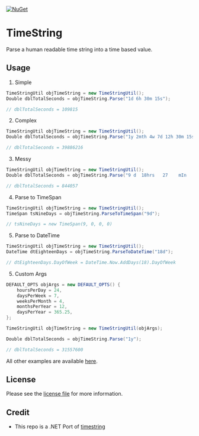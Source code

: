 [![NuGet](https://img.shields.io/nuget/dt/TimeString.svg)](https://www.nuget.org/packages/TimeString/)

# TimeString

Parse a human readable time string into a time based value.

## Usage

1. Simple
```csharp
TimeStringUtil objTimeString = new TimeStringUtil();
Double dblTotalSeconds = objTimeString.Parse("1d 6h 30m 15s");

// dblTotalSeconds = 109815
```

2. Complex
```csharp
TimeStringUtil objTimeString = new TimeStringUtil();
Double dblTotalSeconds = objTimeString.Parse("1y 2mth 4w 7d 12h 30m 15s 1000ms");

// dblTotalSeconds = 39886216
```

3. Messy
```csharp
TimeStringUtil objTimeString = new TimeStringUtil();
Double dblTotalSeconds = objTimeString.Parse("9 d  18hrs   27    mIn     3      6seC       1000        milli         ");

// dblTotalSeconds = 844057
```

4. Parse to TimeSpan
```csharp
TimeStringUtil objTimeString = new TimeStringUtil();
TimeSpan tsNineDays = objTimeString.ParseToTimeSpan("9d");

// tsNineDays = new TimeSpan(9, 0, 0, 0)
```

5. Parse to DateTime
```csharp
TimeStringUtil objTimeString = new TimeStringUtil();
DateTime dtEighteenDays = objTimeString.ParseToDateTime("18d");

// dtEighteenDays.DayOfWeek = DateTime.Now.AddDays(18).DayOfWeek
```

5. Custom Args
```csharp
DEFAULT_OPTS objArgs = new DEFAULT_OPTS() {
	hoursPerDay = 24,
	daysPerWeek = 7,
	weeksPerMonth = 4,
	monthsPerYear = 12,
	daysPerYear = 365.25,
};

TimeStringUtil objTimeString = new TimeStringUtil(objArgs);

Double dblTotalSeconds = objTimeString.Parse("1y");

// dblTotalSeconds = 31557600
```

All other examples are available [here](https://github.com/jadiagaurang/TimeString/blob/main/TimeString.Tests/utTimeStringUtil.cs).

## License

Please see the [license file](https://github.com/jadiagaurang/TimeString/blob/main/LICENSE) for more information.

## Credit

* This repo is a .NET Port of [timestring](https://github.com/mike182uk/timestring)